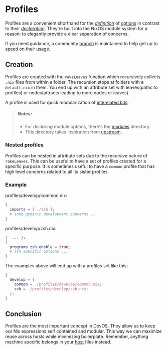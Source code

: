 # Profiles

Profiles are a convenient shorthand for the [_definition_][definition] of
[options][options] in contrast to their [_declaration_][declaration]. They're
built into the NixOS module system for a reason: to elegantly provide a clear
separation of concerns.

If you need guidance, a community [branch](https://github.com/divnix/devos/tree/community/profiles)
is maintained to help get up to speed on their usage.

## Creation
Profiles are created with the `rakeLeaves` function which recursively collects
`.nix` files from within a folder. The recursion stops at folders with a `default.nix` 
in them. You end up with an attribute set with leaves(paths to profiles) or
nodes(attrsets leading to more nodes or leaves).

A profile is used for quick modularization of [interelated bits](./profiles.md#subprofiles).

> ##### _Notes:_
> * For _declaring_ module options, there's the [modules](../outputs/modules.md) directory.
> * This directory takes inspiration from
>   [upstream](https://github.com/NixOS/nixpkgs/tree/master/nixos/modules/profiles)
>   .

### Nested profiles
Profiles can be nested in attribute sets due to the recursive nature of `rakeLeaves`.
This can be useful to have a set of profiles created for a specific purpose. It is
sometimes useful to have a `common` profile that has high level concerns related
to all its sister profiles.

### Example

profiles/develop/common.nix:
```nix
{
  imports = [ ./zsh ];
  # some generic development concerns ...
}
```

profiles/develop/zsh.nix:
```nix
{  ... }:
{
  programs.zsh.enable = true;
  # zsh specific options ...
}
```

The examples above will end up with a profiles set like this:
```nix
{
  develop = {
    common = ./profiles/develop/common.nix;
    zsh = ./profiles/develop/zsh.nix;
  };
}
```

## Conclusion
Profiles are the most important concept in DevOS. They allow us to keep our
Nix expressions self contained and modular. This way we can maximize reuse
across hosts while minimizing boilerplate. Remember, anything machine
specific belongs in your [host](hosts.md) files instead.

[definition]: https://nixos.org/manual/nixos/stable/index.html#sec-option-definitions
[declaration]: https://nixos.org/manual/nixos/stable/index.html#sec-option-declarations
[options]: https://nixos.org/manual/nixos/stable/index.html#sec-writing-modules
[spec]: https://github.com/divnix/devos/tree/core/lib/devos/mkProfileAttrs.nix
[config]: https://nixos.wiki/wiki/Module#structure
